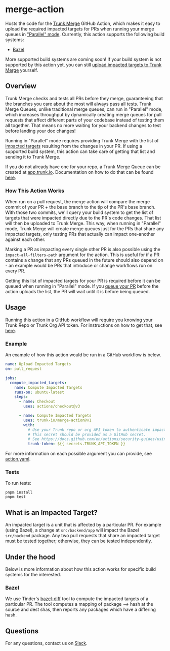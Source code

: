 # merge-action

Hosts the code for the [Trunk Merge](https://docs.trunk.io/merge) GitHub Action, which makes it easy
to upload the required impacted targets for PRs when running your merge queues in
["Parallel" mode](INSERT_LINK_HERE). Currently, this action supports the following build systems:

- [Bazel](https://bazel.build/)

More supported build systems are coming soon! If your build system is not supported by this action
yet, you can still [upload impacted targets to Trunk Merge](INSERT_DOC_LINK) yourself.

## Overview

Trunk Merge checks and tests all PRs before they merge, guaranteeing that the branches you care
about the most will always pass all tests. Trunk Merge Queues, unlike traditional merge queues, can
run in "Parallel" mode, which increases throughput by dynamically creating merge queues for pull
requests that affect different parts of your codebase instead of testing them all together. That
means no more waiting for your backend changes to test before landing your doc changes!

Running in "Parallel" mode requires providing Trunk Merge with the list of
[impacted targets](LINK_HERE) resulting from the changes in your PR. If using a supported build
system, this action can take care of getting that list and sending it to Trunk Merge.

If you do not already have one for your repo, a Trunk Merge Queue can be created at
[app.trunk.io](https://app.trunk.io). Documentation on how to do that can be found
[here](https://docs.trunk.io/merge).

### How This Action Works

When run on a pull request, the merge action will compare the merge commit of your PR + the base
branch to the tip of the PR's base branch. With those two commits, we'll query your build system to
get the list of targets that were impacted directly due to the PR's code changes. That list will
then be uploaded to Trunk Merge. This way, when running in "Parallel" mode, Trunk Merge will create
merge queues just for the PRs that share any impacted targets, only testing PRs that actually can
impact one-another against each other.

Marking a PR as impacting every single other PR is also possible using the `impact-all-filters-path`
argument for the action. This is useful for if a PR contains a change that any PRs queued in the
future should also depend on - an example would be PRs that introduce or change workflows run on
every PR.

Getting this list of impacted targets for your PR is required before it can be queued when running
in "Parallel" mode. If you [queue your PR](LINK) before the action uploads the list, the PR will
wait until it is before being queued.

## Usage

Running this action in a GitHub workflow will require you knowing your Trunk Repo or Trunk Org API
token. For instructions on how to get that, see [here](LINK).

### Example

An example of how this action would be run in a GitHub workflow is below.

<!-- start usage -->

```yaml
name: Upload Impacted Targets
on: pull_request

jobs:
  compute_impacted_targets:
    name: Compute Impacted Targets
    runs-on: ubuntu-latest
    steps:
      - name: Checkout
        uses: actions/checkout@v3

      - name: Compute Impacted Targets
        uses: trunk-io/merge-action@v1
        with:
          # Use your Trunk repo or org API token to authenticate impacted targets uploads.
          # This secret should be provided as a GitHub secret.
          # See https://docs.github.com/en/actions/security-guides/using-secrets-in-github-actions.
          trunk-token: ${{ secrets.TRUNK_API_TOKEN }}
```

<!-- end usage -->

For more information on each possible argument you can provide, see
[action.yaml](https://github.com/trunk-io/merge-action/blob/main/action.yaml).

### Tests

To run tests:

```
pnpm install
pnpm test
```

## What is an Impacted Target?

An impacted target is a unit that is affected by a particular PR. For example (using Bazel), a
change at `src/backend/app` will impact the Bazel `src/backend` package. Any two pull requests that
share an impacted target must be tested together; otherwise, they can be tested independently.

## Under the hood

Below is more information about how this action works for specific build systems for the interested.

### Bazel

We use Tinder's [bazel-diff](https://github.com/Tinder/bazel-diff) tool to compute the impacted
targets of a particular PR. The tool computes a mapping of package --> hash at the source and dest
shas, then reports any packages which have a differing hash.

## Questions

For any questions, contact us on [Slack](https://slack.trunk.io).
